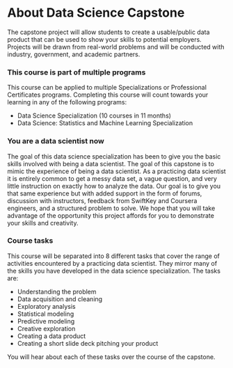 # About Data Science Capstone

The capstone project will allow students to create a usable/public data product that can be used to show your skills to potential employers. Projects will be drawn from real-world problems and will be conducted with industry, government, and academic partners.

### This course is part of multiple programs
This course can be applied to multiple Specializations or Professional Certificates programs. Completing this course will count towards your learning in any of the following programs:

- Data Science Specialization (10 courses in 11 months)
- Data Science: Statistics and Machine Learning Specialization

### You are a data scientist now

The goal of this data science specialization has been to give you the basic skills involved with being a data scientist. The goal of this capstone is to mimic the experience of being a data scientist. As a practicing data scientist it is entirely common to get a messy data set, a vague question, and very little instruction on exactly how to analyze the data. Our goal is to give you that same experience but with added support in the form of forums, discussion with instructors, feedback from SwiftKey and Coursera engineers, and a structured problem to solve. We hope that you will take advantage of the opportunity this project affords for you to demonstrate your skills and creativity. 

### Course tasks

This course will be separated into 8 different tasks that cover the range of activities encountered by a practicing data scientist. They mirror many of the skills you have developed in the data science specialization. The tasks are:

- Understanding the problem
- Data acquisition and cleaning
- Exploratory analysis
- Statistical modeling
- Predictive modeling
- Creative exploration
- Creating a data product
- Creating a short slide deck pitching your product

You will hear about each of these tasks over the course of the capstone.



